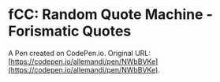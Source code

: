 # fCC: Random Quote Machine - Forismatic Quotes

A Pen created on CodePen.io. Original URL: [https://codepen.io/allemandi/pen/NWbBVKe](https://codepen.io/allemandi/pen/NWbBVKe).


